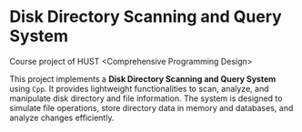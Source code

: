 # Disk Directory Scanning and Query System
Course project of HUST &lt;Comprehensive Programming Design>

This project implements a **Disk Directory Scanning and Query System** using `Cpp`. It provides lightweight functionalities to scan, analyze, and manipulate disk directory and file information. The system is designed to simulate file operations, store directory data in memory and databases, and analyze changes efficiently.
